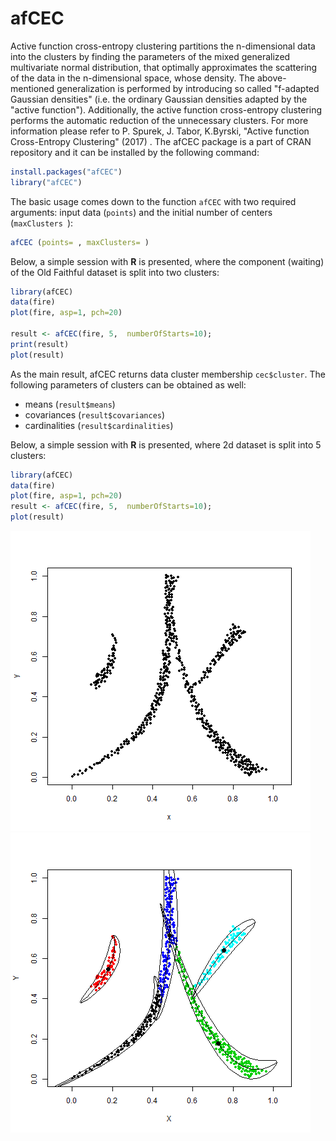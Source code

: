 afCEC
===

Active function cross-entropy clustering partitions the n-dimensional data into the clusters by finding the parameters of the mixed generalized multivariate normal distribution, that optimally approximates the scattering of the data in the n-dimensional space, whose density. The above-mentioned generalization is performed by introducing so called "f-adapted Gaussian densities" (i.e. the ordinary Gaussian densities adapted by the "active function"). Additionally, the active function cross-entropy clustering performs the automatic reduction of the unnecessary clusters. For more information please refer to P. Spurek, J. Tabor, K.Byrski, "Active function Cross-Entropy Clustering" (2017) .
The afCEC package is a part of CRAN repository and it can be installed by the following command:

```R
install.packages("afCEC")
library("afCEC")
```

The basic usage comes down to the function ` afCEC ` with two required arguments: input data (`points`) and the initial number of centers (`maxClusters `):

```R
afCEC (points= , maxClusters= )
```
Below, a simple session with **R** is presented, where the component
(waiting) of the Old Faithful dataset is split into two clusters:

```R
library(afCEC)
data(fire)
plot(fire, asp=1, pch=20)

result <- afCEC(fire, 5,  numberOfStarts=10);
print(result)
plot(result)
```

As the main result, afCEC returns data cluster membership `cec$cluster`. The following parameters of 
clusters can be obtained as well:

- means (`result$means`)
- covariances (`result$covariances`)
- cardinalities (`result$cardinalities`)

Below, a simple session with **R** is presented, where 2d dataset is split into 5 clusters:

```R
library(afCEC)
data(fire)
plot(fire, asp=1, pch=20)
result <- afCEC(fire, 5,  numberOfStarts=10);
plot(result)
```

![](https://raw.githubusercontent.com/GeigenPrinzipal/afCEC/gh-pages/static/fire.png)![](https://raw.githubusercontent.com/GeigenPrinzipal/afCEC/gh-pages/static/fire_c.png)

